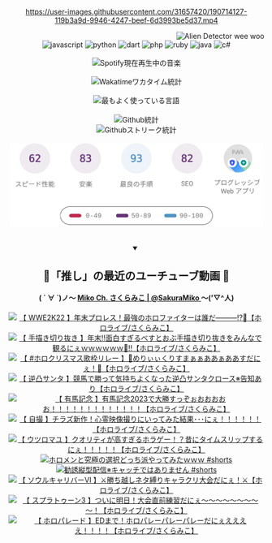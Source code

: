 <!-- START: HERO IMAGE GIF ////////// ////////// ////////// -->
<!-- <img src="@/../assets/img/gaming/ghost-of-tsushima.gif" width="100%"  alt="nellyXinwei's Hero Gif Image"/> -->
<!-- END: HERO IMAGE GIF ////////// ////////// ////////// -->

<div align="center" >  
  
<!-- START:ワンピース 第1015話「ルフィはRED ROCを使う」 -->
<https://user-images.githubusercontent.com/31657420/190714127-119b3a9d-9946-4247-beef-6d3993be5d37.mp4>
<!-- END:ワンピース 第1015話「ルフィはRED ROCを使う」 -->

<!-- START:VISITOR COUNTER -->
<div width="100%" align="right">
<img src="https://komarev.com/ghpvc/?username=nellyXinwei&label=🛸&color=grey&style=for-the-badge&labelcolor=ffffff" alt="Alien Detector wee woo"/>
</div>
<!-- END:VISITOR COUNTER -->

<!-- START: PROGRAMMING LANGUAGES -->
<!-- 色彩 Color Scheme:
#961E3A, #8A0D42, #5A0640, #4F265E, #2B355A, #3E759B, #CC4246,
#BB2649, #AD1052, #700750, #633075, #364270, #4E92C2, #FF5357
Sauce: https://www.webcreatorbox.com/inspiration/pantone-2023
-->

<img src="https://img.shields.io/badge/javascript%20-%23BB2649.svg?&style=for-the-badge&logo=javascript&logoColor=white&labelColor=961E3A" alt="javascript"/>
<img src="https://img.shields.io/badge/python%20-%23AD1052.svg?&style=for-the-badge&logo=python&logoColor=white&labelColor=8A0D42" alt="python" />
<img src="https://img.shields.io/badge/dart%20-%23700750.svg?&style=for-the-badge&logo=dart&logoColor=white&labelColor=5A0640" alt="dart"/>
<img src="https://img.shields.io/badge/php%20-%23633075.svg?&style=for-the-badge&logo=php&logoColor=white&labelColor=4F265E" alt="php"/>
<img src="https://img.shields.io/badge/ruby%20-%23364270.svg?&style=for-the-badge&logo=ruby&logoColor=white&labelColor=2B355A" alt="ruby"/>
<img src="https://img.shields.io/badge/java%20-%234E92C2.svg?&style=for-the-badge&logo=openjdk&logoColor=white&labelColor=3E759B" alt="java"/>
<img src="https://img.shields.io/badge/c%23-%23FF5357.svg?style=for-the-badge&logo=c-sharp&logoColor=white&labelColor=CC4246" alt="c#"/>  
<!-- END: PROGRAMMING LANGUAGES -->

<br>
<br>

<!-- START: MUSIC STATUS -->
  <!-- <a href="https://newojima-gsrs-20220114.vercel.app/api/now-playing?open">
    <img src="https://newojima-gsrs-20220114.vercel.app/api/now-playing" alt="Spotify現在再生中の音楽">
  </a> -->
  <img src="https://newojima-grss-20230114.vercel.app/api/spotify?border_color=transparent" alt="Spotify現在再生中の音楽" width="280px">
<!-- END: MUSIC STATUS -->

<br>
<br>

<!-- START: GITHUB STATUS -->
<!-- 色彩 Color Scheme:  #BB2649, #AD1052, #700750, #633075 -->
<img align="center" src="https://newojima-grs-20230109.vercel.app/api/wakatime?username=newojima&layout=compact&langs_count=10&locale=ja&hide_title=false&title_color=fff&hide_border=true&text_color=fff&bg_color=BB2649,BB2649,633075,633075&hide=other,css,html,bash,xml,git%20config,makefile,properties,yaml,markdown,text,json,jsx" alt="Wakatimeワカタイム統計" width="500px"/>

<br>
<br>

<!-- 色彩 Color Scheme:  #633075, #364270, #4E92C2 -->
  <img align="center" src="https://newojima-grs-20230109.vercel.app/api/top-langs?username=newojima&layout=compact&text_color=fff&icon_color=fff&hide_border=true&&locale=ja&hide_title=false&title_color=fff&include_all_commits=true&card_width=445&langs_count=11&hide=c%23,powershell,shaderlab,hlsl,makefile,jupyter%20notebook,python,html,css,shell,batchfile,less,liquid,hack,scss&bg_color=4F265E,633075,4E92C2" alt="最もよく使っている言語" width="500px"/>

<br>
<br>

<!-- 色彩 Color Scheme:  #4E92C2, #FF5357 -->
  <img align="center" src="https://newojima-grs-20230109.vercel.app/api?username=newojima&rank_icon=github&show_icons=true&&locale=ja&title_color=fff&text_color=fff&icon_color=fff&hide_border=true&hide_title=false&count_private=true&include_all_commits=true&card_width=495&disable_animations=true&bg_color=4E92C2,4E92C2,FF5357" alt="Github統計" width="500px"/>

<br>

<img align="center" src="https://streak-stats.demolab.com?user=newojima&theme=dark&hide_border=true&locale=ja&ring=BB2649&stroke=222222&background=151515&sideLabels=BB2649&currStreakLabel=ffffff&border=BB2649&fire=FF5357&currStreakNum=ffffff&sideNums=FF5357&dates=ffffff" alt="Githubストリーク統計" width="500px"/>

<br>
<br>

  <img align="center" width="500px" src="@/../assets/img/page-insights.svg" alt="Githubページの洞察"/>
  
</div>
<!-- END: GITHUB STATUS -->

<br>
<br>

<div align="center">
<details open>
  <summary>

  </summary>

  <h2 align="center">🌸「推し」の最近のユーチューブ動画 🌸</h2>
  <h4>
  ( ´ ∀ `)ノ～ 
  <a href="https://www.youtube.com/@SakuraMiko">Miko Ch. さくらみこ | @SakuraMiko
  </a>
   ～('▽^人)
  </h4>

  <!-- BEGIN YOUTUBE-CARDS -->
<a href="https://www.youtube.com/watch?v=otJPyL2x3Bs"><img src="https://ytcards.demolab.com/?id=otJPyL2x3Bs&title=%E3%80%90++WWE2K22+%E3%80%91%E5%B9%B4%E6%9C%AB%E3%83%97%E3%83%AD%E3%83%AC%E3%82%B9%EF%BC%81%E6%9C%80%E5%BC%B7%E3%81%AE%E3%83%9B%E3%83%AD%E3%83%95%E3%82%A1%E3%82%A4%E3%82%BF%E3%83%BC%E3%81%AF%E8%AA%B0%E3%81%A0%E2%80%95%E2%80%95%E2%80%95%E2%81%89%F0%9F%91%91%E3%80%90%E3%83%9B%E3%83%AD%E3%83%A9%E3%82%A4%E3%83%96%2F%E3%81%95%E3%81%8F%E3%82%89%E3%81%BF%E3%81%93%E3%80%91&lang=ja&timestamp=1703751586&background_color=%230d1117&title_color=%23ffffff&stats_color=%23dedede&max_title_lines=1&width=187&border_radius=5&duration=0" alt="【  WWE2K22 】年末プロレス！最強のホロファイターは誰だ―――⁉👑【ホロライブ/さくらみこ】" title="【  WWE2K22 】年末プロレス！最強のホロファイターは誰だ―――⁉👑【ホロライブ/さくらみこ】"></a>
<a href="https://www.youtube.com/watch?v=NnXiqzEn2Hk"><img src="https://ytcards.demolab.com/?id=NnXiqzEn2Hk&title=%E3%80%90+%E6%89%8B%E6%8F%8F%E3%81%8D%E5%88%87%E3%82%8A%E6%8A%9C%E3%81%8D+%E3%80%91%E5%B9%B4%E6%9C%AB%E2%80%BC%E9%9D%A2%E7%99%BD%E3%81%99%E3%81%8E%E3%82%8B%E3%81%B9%E3%81%99%E3%81%A8%E3%81%8A%E3%81%B6%E6%89%8B%E6%8F%8F%E3%81%8D%E5%88%87%E3%82%8A%E6%8A%9C%E3%81%8D%E3%82%92%E3%81%BF%E3%82%93%E3%81%AA%E3%81%A7%E8%A6%B3%E3%82%8B%E3%81%AB%E3%81%87%EF%BD%97%EF%BD%97%EF%BD%97%EF%BD%97%EF%BD%97%EF%BD%97%F0%9F%91%91%E2%80%BC%E3%80%90%E3%83%9B%E3%83%AD%E3%83%A9%E3%82%A4%E3%83%96%2F%E3%81%95%E3%81%8F%E3%82%89%E3%81%BF%E3%81%93%E3%80%91&lang=ja&timestamp=1703686963&background_color=%230d1117&title_color=%23ffffff&stats_color=%23dedede&max_title_lines=1&width=187&border_radius=5&duration=7853" alt="【 手描き切り抜き 】年末‼面白すぎるべすとおぶ手描き切り抜きをみんなで観るにぇｗｗｗｗｗｗ👑‼【ホロライブ/さくらみこ】" title="【 手描き切り抜き 】年末‼面白すぎるべすとおぶ手描き切り抜きをみんなで観るにぇｗｗｗｗｗｗ👑‼【ホロライブ/さくらみこ】"></a>
<a href="https://www.youtube.com/watch?v=cqeicDV_MMI"><img src="https://ytcards.demolab.com/?id=cqeicDV_MMI&title=%E3%80%90+%23%E3%83%9B%E3%83%AD%E3%82%AF%E3%83%AA%E3%82%B9%E3%83%9E%E3%82%B9%E6%AD%8C%E6%9E%A0%E3%83%AA%E3%83%AC%E3%83%BC++%E3%80%91%F0%9F%8E%84%E3%82%81%E3%82%8A%E3%81%83%E3%81%83%E3%81%8F%E3%82%8A%E3%81%99%E3%81%BE%E3%81%81%E3%81%81%E3%81%82%E3%81%82%E3%81%81%E3%81%82%E3%81%82%E3%81%99%E3%81%A0%E3%81%AB%E3%81%87%EF%BC%81%F0%9F%8E%84%E3%80%90%E3%83%9B%E3%83%AD%E3%83%A9%E3%82%A4%E3%83%96%2F%E3%81%95%E3%81%8F%E3%82%89%E3%81%BF%E3%81%93%E3%80%91&lang=ja&timestamp=1703505768&background_color=%230d1117&title_color=%23ffffff&stats_color=%23dedede&max_title_lines=1&width=187&border_radius=5&duration=1225" alt="【 #ホロクリスマス歌枠リレー  】🎄めりぃぃくりすまぁぁああぁああすだにぇ！🎄【ホロライブ/さくらみこ】" title="【 #ホロクリスマス歌枠リレー  】🎄めりぃぃくりすまぁぁああぁああすだにぇ！🎄【ホロライブ/さくらみこ】"></a>
<a href="https://www.youtube.com/watch?v=Q7mZopMjR0A"><img src="https://ytcards.demolab.com/?id=Q7mZopMjR0A&title=%E3%80%90+%E9%80%86%E5%87%B8%E3%82%B5%E3%83%B3%E3%82%BF+%E3%80%91%E7%AB%B6%E9%A6%AC%E3%81%A7%E5%8B%9D%E3%81%A3%E3%81%A6%E6%B0%97%E6%8C%81%E3%81%A1%E3%82%88%E3%81%8F%E3%81%AA%E3%81%A3%E3%81%9F%E9%80%86%E5%87%B8%E3%82%B5%E3%83%B3%E3%82%BF%E3%82%AF%E3%83%AD%E3%83%BC%E3%82%B9%E2%80%BB%E5%91%8A%E7%9F%A5%E3%81%82%E3%82%8A%E3%80%90%E3%83%9B%E3%83%AD%E3%83%A9%E3%82%A4%E3%83%96%2F%E3%81%95%E3%81%8F%E3%82%89%E3%81%BF%E3%81%93%E3%80%91&lang=ja&timestamp=1703426228&background_color=%230d1117&title_color=%23ffffff&stats_color=%23dedede&max_title_lines=1&width=187&border_radius=5&duration=9753" alt="【 逆凸サンタ 】競馬で勝って気持ちよくなった逆凸サンタクロース※告知あり【ホロライブ/さくらみこ】" title="【 逆凸サンタ 】競馬で勝って気持ちよくなった逆凸サンタクロース※告知あり【ホロライブ/さくらみこ】"></a>
<a href="https://www.youtube.com/watch?v=cUcr8RTGDY8"><img src="https://ytcards.demolab.com/?id=cUcr8RTGDY8&title=%E3%80%90+%E6%9C%89%E9%A6%AC%E8%A8%98%E5%BF%B5+%E3%80%91%E6%9C%89%E9%A6%AC%E8%A8%98%E5%BF%B52023%E3%81%A7%E5%A4%A7%E5%8B%9D%E3%81%99%E3%81%A3%E3%81%9E%E3%81%89%E3%81%8A%E3%81%8A%E3%81%8A%E3%81%8A%E3%81%8A%EF%BC%81%EF%BC%81%EF%BC%81%EF%BC%81%EF%BC%81%EF%BC%81%EF%BC%81%EF%BC%81%EF%BC%81%EF%BC%81%EF%BC%81%EF%BC%81%EF%BC%81%E3%80%90%E3%83%9B%E3%83%AD%E3%83%A9%E3%82%A4%E3%83%96%2F%E3%81%95%E3%81%8F%E3%82%89%E3%81%BF%E3%81%93%E3%80%91&lang=ja&timestamp=1703402751&background_color=%230d1117&title_color=%23ffffff&stats_color=%23dedede&max_title_lines=1&width=187&border_radius=5&duration=6501" alt="【 有馬記念 】有馬記念2023で大勝すっぞぉおおおおお！！！！！！！！！！！！！【ホロライブ/さくらみこ】" title="【 有馬記念 】有馬記念2023で大勝すっぞぉおおおおお！！！！！！！！！！！！！【ホロライブ/さくらみこ】"></a>
<a href="https://www.youtube.com/watch?v=O1t3i-iM9t4"><img src="https://ytcards.demolab.com/?id=O1t3i-iM9t4&title=%E3%80%90+%E8%87%AA%E6%92%AE+%E3%80%91%E3%83%81%E3%83%A9%E3%82%BA%E6%96%B0%E4%BD%9C%EF%BC%81%E5%BF%83%E9%9C%8A%E6%98%A0%E5%83%8F%E6%92%AE%E3%82%8A%E3%81%AB%E3%81%84%E3%81%A3%E3%81%A6%E3%81%BF%E3%81%9F%E7%B5%90%E6%9E%9C%EF%BD%A5%EF%BD%A5%EF%BD%A5%E3%81%AB%E3%81%87%EF%BC%81%EF%BC%81%EF%BC%81%EF%BC%81%EF%BC%81%EF%BC%81%E3%80%90%E3%83%9B%E3%83%AD%E3%83%A9%E3%82%A4%E3%83%96%2F%E3%81%95%E3%81%8F%E3%82%89%E3%81%BF%E3%81%93%E3%80%91&lang=ja&timestamp=1703000453&background_color=%230d1117&title_color=%23ffffff&stats_color=%23dedede&max_title_lines=1&width=187&border_radius=5&duration=12304" alt="【 自撮 】チラズ新作！心霊映像撮りにいってみた結果･･･にぇ！！！！！！【ホロライブ/さくらみこ】" title="【 自撮 】チラズ新作！心霊映像撮りにいってみた結果･･･にぇ！！！！！！【ホロライブ/さくらみこ】"></a>
<a href="https://www.youtube.com/watch?v=C9h-KvBHgmM"><img src="https://ytcards.demolab.com/?id=C9h-KvBHgmM&title=%E3%80%90+%E3%82%A6%E3%83%84%E3%83%AD%E3%83%9E%E3%83%A6+%E3%80%91%E3%82%AF%E3%82%AA%E3%83%AA%E3%83%86%E3%82%A3%E3%81%8C%E9%AB%98%E3%81%99%E3%81%8E%E3%82%8B%E3%83%9B%E3%83%A9%E3%82%B2%E3%83%BC%EF%BC%81%EF%BC%9F%E6%98%94%E3%81%AB%E3%82%BF%E3%82%A4%E3%83%A0%E3%82%B9%E3%83%AA%E3%83%83%E3%83%97%E3%81%99%E3%82%8B%E3%81%AB%E3%81%87%EF%BC%81%EF%BC%81%EF%BC%81%EF%BC%81%EF%BC%81%E3%80%90%E3%83%9B%E3%83%AD%E3%83%A9%E3%82%A4%E3%83%96%2F%E3%81%95%E3%81%8F%E3%82%89%E3%81%BF%E3%81%93%E3%80%91&lang=ja&timestamp=1702932361&background_color=%230d1117&title_color=%23ffffff&stats_color=%23dedede&max_title_lines=1&width=187&border_radius=5&duration=27955" alt="【 ウツロマユ 】クオリティが高すぎるホラゲー！？昔にタイムスリップするにぇ！！！！！【ホロライブ/さくらみこ】" title="【 ウツロマユ 】クオリティが高すぎるホラゲー！？昔にタイムスリップするにぇ！！！！！【ホロライブ/さくらみこ】"></a>
<a href="https://www.youtube.com/watch?v=Ox8MuL-dTAs"><img src="https://ytcards.demolab.com/?id=Ox8MuL-dTAs&title=%E3%83%9B%E3%83%AD%E3%83%A1%E3%83%B3%E3%81%A8%E7%A9%B6%E6%A5%B5%E3%81%AE%E9%81%B8%E6%8A%9E%E3%81%A9%E3%81%A3%E3%81%A1%E6%B4%BE%E3%82%84%E3%81%A3%E3%81%A6%E3%81%BF%E3%81%9F%EF%BD%97%EF%BD%97%EF%BD%97+%23shorts&lang=ja&timestamp=1702547505&background_color=%230d1117&title_color=%23ffffff&stats_color=%23dedede&max_title_lines=1&width=187&border_radius=5&duration=35" alt="ホロメンと究極の選択どっち派やってみたｗｗｗ #shorts" title="ホロメンと究極の選択どっち派やってみたｗｗｗ #shorts"></a>
<a href="https://www.youtube.com/watch?v=ch0Wlp0ItBo"><img src="https://ytcards.demolab.com/?id=ch0Wlp0ItBo&title=%E5%8B%A7%E8%AA%98%E7%B8%A6%E5%9E%8B%E9%85%8D%E4%BF%A1%E2%80%BB%E3%82%AD%E3%83%A3%E3%83%83%E3%83%81%E3%81%A7%E3%81%AF%E3%81%82%E3%82%8A%E3%81%BE%E3%81%9B%E3%82%93+%23shorts&lang=ja&timestamp=1702139260&background_color=%230d1117&title_color=%23ffffff&stats_color=%23dedede&max_title_lines=1&width=187&border_radius=5&duration=1136" alt="勧誘縦型配信※キャッチではありません #shorts" title="勧誘縦型配信※キャッチではありません #shorts"></a>
<a href="https://www.youtube.com/watch?v=mN-opA3IUsQ"><img src="https://ytcards.demolab.com/?id=mN-opA3IUsQ&title=%E3%80%90+%E3%82%BD%E3%82%A6%E3%83%AB%E3%82%AD%E3%83%A3%E3%83%AA%E3%83%90%E3%83%BC%E2%85%A5+%E3%80%91%E2%9A%94%E5%8B%9D%E3%81%A1%E8%B6%8A%E3%81%97%E3%83%8D%E3%82%BF%E7%B8%9B%E3%82%8A%E3%82%AD%E3%83%A3%E3%83%A9%E3%82%AF%E3%83%AA%E5%A4%A7%E4%BC%9A%E3%81%A0%E3%81%AB%E3%81%87%EF%BC%81%E2%9A%94%E3%80%90%E3%83%9B%E3%83%AD%E3%83%A9%E3%82%A4%E3%83%96%2F%E3%81%95%E3%81%8F%E3%82%89%E3%81%BF%E3%81%93%E3%80%91&lang=ja&timestamp=1702138078&background_color=%230d1117&title_color=%23ffffff&stats_color=%23dedede&max_title_lines=1&width=187&border_radius=5&duration=11841" alt="【 ソウルキャリバーⅥ 】⚔勝ち越しネタ縛りキャラクリ大会だにぇ！⚔【ホロライブ/さくらみこ】" title="【 ソウルキャリバーⅥ 】⚔勝ち越しネタ縛りキャラクリ大会だにぇ！⚔【ホロライブ/さくらみこ】"></a>
<a href="https://www.youtube.com/watch?v=-3CY8mGmnqg"><img src="https://ytcards.demolab.com/?id=-3CY8mGmnqg&title=%E3%80%90+%E3%82%B9%E3%83%97%E3%83%A9%E3%83%88%E3%82%A5%E3%83%BC%E3%83%B33+%E3%80%91%E3%81%A4%E3%81%84%E3%81%AB%E6%98%8E%E6%97%A5%EF%BC%81%E5%A4%A7%E4%BC%9A%E7%9B%B4%E5%89%8D%E7%B7%B4%E7%BF%92%E3%81%A0%E3%81%AB%E3%81%87%EF%BD%9E%EF%BD%9E%EF%BD%9E%EF%BD%9E%EF%BD%9E%EF%BD%9E%EF%BD%9E%EF%BD%9E%EF%BD%9E%EF%BC%81%E3%80%90%E3%83%9B%E3%83%AD%E3%83%A9%E3%82%A4%E3%83%96%2F%E3%81%95%E3%81%8F%E3%82%89%E3%81%BF%E3%81%93%E3%80%91&lang=ja&timestamp=1702052911&background_color=%230d1117&title_color=%23ffffff&stats_color=%23dedede&max_title_lines=1&width=187&border_radius=5&duration=10947" alt="【 スプラトゥーン3 】ついに明日！大会直前練習だにぇ～～～～～～～～～！【ホロライブ/さくらみこ】" title="【 スプラトゥーン3 】ついに明日！大会直前練習だにぇ～～～～～～～～～！【ホロライブ/さくらみこ】"></a>
<a href="https://www.youtube.com/watch?v=TxTR0uFzb_w"><img src="https://ytcards.demolab.com/?id=TxTR0uFzb_w&title=%E3%80%90+%E3%83%9B%E3%83%AD%E3%83%91%E3%83%AC%E3%83%BC%E3%83%89+%E3%80%91ED%E3%81%BE%E3%81%A7%EF%BC%81%E3%83%9B%E3%83%AD%E3%83%91%E3%83%AC%E3%83%BC%E3%83%91%E3%83%AC%E3%83%BC%E3%83%91%E3%83%AC%E3%83%BC%E3%81%A0%E3%81%AB%E3%81%87%E3%81%88%E3%81%88%E3%81%88%E3%81%88%EF%BC%81%EF%BC%81%EF%BC%81%EF%BC%81%E3%80%90%E3%83%9B%E3%83%AD%E3%83%A9%E3%82%A4%E3%83%96%2F%E3%81%95%E3%81%8F%E3%82%89%E3%81%BF%E3%81%93%E3%80%91&lang=ja&timestamp=1701879036&background_color=%230d1117&title_color=%23ffffff&stats_color=%23dedede&max_title_lines=1&width=187&border_radius=5&duration=14106" alt="【 ホロパレード 】EDまで！ホロパレーパレーパレーだにぇええええ！！！！【ホロライブ/さくらみこ】" title="【 ホロパレード 】EDまで！ホロパレーパレーパレーだにぇええええ！！！！【ホロライブ/さくらみこ】"></a>
<!-- END YOUTUBE-CARDS -->

</div>
  
</details>

